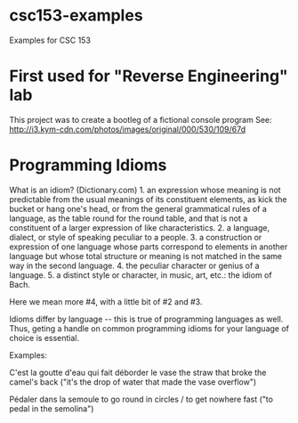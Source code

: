 # csc153-examples
Examples for CSC 153

# First used for "Reverse Engineering" lab
This project was to create a bootleg of a fictional console program
See: http://i3.kym-cdn.com/photos/images/original/000/530/109/67d

# Programming Idioms
What is an idiom? (Dictionary.com)
1.
an expression whose meaning is not predictable from the usual meanings of its constituent elements, as kick the bucket or hang one's head, or from the general grammatical rules of a language, as the table round for the round table, and that is not a constituent of a larger expression of like characteristics.
2.
a language, dialect, or style of speaking peculiar to a people.
3.
a construction or expression of one language whose parts correspond to elements in another language but whose total structure or meaning is not matched in the same way in the second language.
4.
the peculiar character or genius of a language.
5.
a distinct style or character, in music, art, etc.:
the idiom of Bach.

Here we mean more #4, with a little bit of #2 and #3. 

Idioms differ by language -- this is true of programming languages as well.
Thus, geting a handle on common programming idioms for your language of choice is essential.

Examples:

C'est la goutte d'eau qui fait déborder le vase 	the straw that broke the camel's back
("it's the drop of water that made the vase overflow")

Pédaler dans la semoule 	to go round in circles / to get nowhere fast
("to pedal in the semolina")
